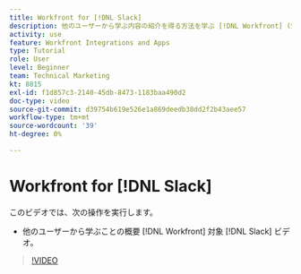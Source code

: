 ```yaml
---
title: Workfront for [!DNL Slack]
description: 他のユーザーから学ぶ内容の紹介を得る方法を学ぶ [!DNL Workfront] (Slackビデオ用 )
activity: use
feature: Workfront Integrations and Apps
type: Tutorial
role: User
level: Beginner
team: Technical Marketing
kt: 8815
exl-id: f1d857c3-2140-45db-8473-1183baa490d2
doc-type: video
source-git-commit: d39754b619e526e1a869deedb38dd2f2b43aee57
workflow-type: tm+mt
source-wordcount: '39'
ht-degree: 0%

---
```


# Workfront for [!DNL Slack]

このビデオでは、次の操作を実行します。

* 他のユーザーから学ぶことの概要 [!DNL Workfront] 対象 [!DNL Slack] ビデオ。

>[!VIDEO](https://video.tv.adobe.com/v/335116/?quality=12)
